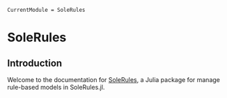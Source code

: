 ```@meta
CurrentModule = SoleRules
```

# SoleRules

## Introduction

Welcome to the documentation for [SoleRules](https://github.com/aclai-lab/SoleRules.jl), a Julia package for manage rule-based models in SoleRules.jl. 